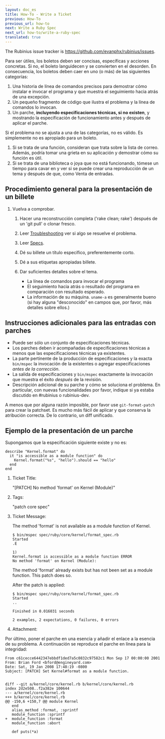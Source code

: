 ```yaml
---
layout: doc_es
title: How-To - Write a Ticket
previous: How-To
previous_url: how-to
next: Write a Ruby Spec
next_url: how-to/write-a-ruby-spec
translated: true
---
```


The Rubinius issue tracker is <https://github.com/evanphx/rubinius/issues>.

Para ser útiles, los boletos deben ser concisas, específicas y acciones
concretas. Si no, el boleto languidecen y se convierten en el desorden. En
consecuencia, los boletos deben caer en uno (o más) de las siguientes
categorías:

   1. Una historia de línea de comandos precisos para demostrar cómo instalar
      e invocar el programa y que muestra el seguimiento hacia atrás de una
      excepción.
   2. Un pequeño fragmento de código que ilustra el problema y la línea de
      comandos lo invocan.
   3. Un parche, **incluyendo especificaciones técnicas, si no existen**, y
      mostrando la especificación de funcionamiento antes y después de aplicar
      el parche.

Si el problema no se ajusta a una de las categorías, no es válido. Es
simplemente no es apropiado para un boleto.

   1. Si se trata de una función, consideran que trata sobre la lista de
      correo. Además, podría tomar una grieta en su aplicación y demostrar
      cómo su función es útil.
   2. Si se trata de una biblioteca o joya que no está funcionando, tómese un
      tiempo para cavar en y ver si se puede crear una reproducción de un tema
      y después de que, como Venta de entradas.


## Procedimiento general para la presentación de un billete

1. Vuelva a comprobar.

      1. Hacer una reconstrucción completa ('rake clean; rake') después de un
         'git pull' o clonar fresco.
      2. Leer [Troubleshooting](/doc/es/getting-started/troubleshooting/)
         ver si algo se resuelve el problema.
      3. Leer [Specs](/doc/es/specs/).

   2. Dé su billete un título específico, preferentemente corto.

   3. Dé a sus etiquetas apropiadas billete.

   4. Dar suficientes detalles sobre el tema.

      * La línea de comandos para invocar el programa
      * El seguimiento hacia atrás o resultado del programa en comparación con
        resultado esperado.
      * La información de su máquina. `uname-a` es generalmente bueno (si hay alguna
         "desconocido" en campos que, por favor, más detalles sobre ellos.)


## Instrucciones adicionales para las entradas con parches

   * Puede ser sólo un conjunto de especificaciones técnicas.
   * Los parches deben ir acompañadas de especificaciones técnicas a menos que
     las especificaciones técnicas ya existentes.
   * La parte pertinente de la producción de especificaciones y la exacta
     `bin/mspec` la invocación de la existentes o agregar especificaciones
     *antes de la corrección*.
   * La salida de especificaciones y `bin/mspec` exactamente la invocación
     que muestra el éxito *después* de la revisión.
   * Descripción adicional de su parche y cómo se soluciona el problema. En
     particular, con nuevas funcionalidades por favor, indique si ya estaba
     discutido en #rubinius o rubinius-dev.

A menos que por alguna razón imposible, por favor use `git-format-patch` para
crear la patchset. Es mucho más fácil de aplicar y que conserva la atribución
correcta.  De lo contrario, un diff unificado.


## Ejemplo de la presentación de un parche

Supongamos que la especificación siguiente existe y no es:

    describe "Kernel.format" do
      it "is accessible as a module function" do
        Kernel.format("%s", "hello").should == "hello"
      end
    end

1. Ticket Title:

   "[PATCH] No method 'format' on Kernel (Module)"

2. Tags:

   "patch core spec"

3. Ticket Message:

   The method 'format' is not available as a module function of Kernel.

       $ bin/mspec spec/ruby/core/kernel/format_spec.rb
       Started
       .E

       1)
       Kernel.format is accessible as a module function ERROR
       No method 'format' on Kernel (Module):

   The method 'format' already exists but has not been set as a module
   function.  This patch does so.

   After the patch is applied:

       $ bin/mspec spec/ruby/core/kernel/format_spec.rb
       Started
       ..

       Finished in 0.016031 seconds

       2 examples, 2 expectations, 0 failures, 0 errors

4. Attachment:

Por último, poner el parche en una esencia y añadir el enlace a la esencia de
su problema.  A continuación se reproduce el parche en línea para la integridad:


    From c61cecce6442347ebbdf1ded7a5c0832c97582c1 Mon Sep 17 00:00:00 2001
    From: Brian Ford <bford@engineyard.com>
    Date: Sat, 19 Jan 2008 17:48:19 -0800
    Subject: [PATCH] Set Kernel#format as a module function.


    diff --git a/kernel/core/kernel.rb b/kernel/core/kernel.rb
    index 2d2e508..f2a382e 100644
    --- a/kernel/core/kernel.rb
    +++ b/kernel/core/kernel.rb
    @@ -150,6 +150,7 @@ module Kernel
       end
       alias_method :format, :sprintf
       module_function :sprintf
    +  module_function :format
       module_function :abort

       def puts(*a)

